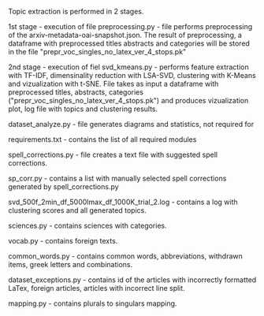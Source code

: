 Topic extraction is performed in 2 stages.

1st stage - execution of file preprocessing.py - file performs preprocessing of the arxiv-metadata-oai-snapshot.json. 
The result of preprocessing, a dataframe with preprocessed titles abstracts and categories will be stored in the file "prepr_voc_singles_no_latex_ver_4_stops.pk"

2nd stage - execution of fiel svd_kmeans.py - performs feature extraction with TF-IDF, dimensinality reduction with LSA-SVD, clustering with K-Means and vizualization with t-SNE. 
File takes as input a dataframe with preprocessed titles, abstracts, categories ("prepr_voc_singles_no_latex_ver_4_stops.pk") and produces vizualization plot, log file with topics and clustering results.

dataset_analyze.py - file generates diagrams and statistics, not required for 

requirements.txt - contains the list of all required modules

spell_corrections.py - file creates a text file with suggested spell corrections. 

sp_corr.py - contains a list with manually selected spell corrections generated by spell_corrections.py

svd_500f_2min_df_5000lmax_df_1000K_trial_2.log - contains a log with clustering scores and all generated topics.

sciences.py - contains sciences with categories.

vocab.py - contains foreign texts.

common_words.py - contains common words, abbreviations, withdrawn items, greek letters and combinations.

dataset_exceptions.py - contains id of the articles with incorrectly formatted LaTex, foreign articles, articles with incorrect line split.

mapping.py - contains plurals to singulars mapping.
